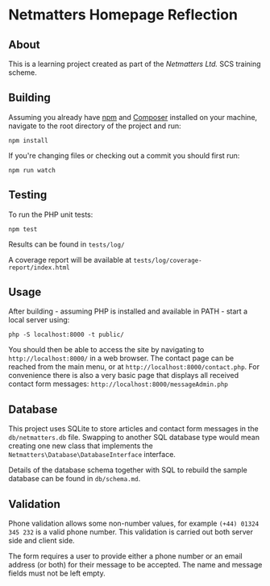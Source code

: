 # Netmatters Homepage Reflection

## About
This is a learning project created as part of the *Netmatters Ltd.* SCS training scheme.

## Building
Assuming you already have [npm](https://www.npmjs.com/get-npm) and [Composer](https://getcomposer.org/) installed on your machine, navigate to the root directory of the project and run:
```
npm install
```

If you're changing files or checking out a commit you should first run:
```
npm run watch
```

## Testing
To run the PHP unit tests:
```
npm test
```

Results can be found in `tests/log/`

A coverage report will be available at `tests/log/coverage-report/index.html`

## Usage
After building - assuming PHP is installed and available in PATH - start a local server using:
```
php -S localhost:8000 -t public/
```

You should then be able to access the site by navigating to `http://localhost:8000/` in a web browser. The contact page can be reached from the main menu, or at `http://localhost:8000/contact.php`. For convenience there is also a very basic page that displays all received contact form messages: `http://localhost:8000/messageAdmin.php`

## Database
This project uses SQLite to store articles and contact form messages in the `db/netmatters.db` file. Swapping to another SQL database type would mean creating one new class that implements the `Netmatters\Database\DatabaseInterface` interface.

Details of the database schema together with SQL to rebuild the sample database can be found in `db/schema.md`.

## Validation
Phone validation allows some non-number values, for example `(+44) 01324 345 232` is a valid phone number. This validation is carried out both server side and client side.

The form requires a user to provide either a phone number or an email address (or both) for their message to be accepted. The name and message fields must not be left empty.
